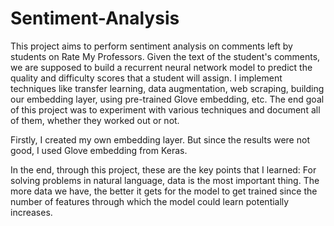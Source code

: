 # Sentiment-Analysis
This project aims to perform sentiment analysis on comments left by students on Rate My Professors. Given the text of the student's comments, we are supposed to build a recurrent neural network model to predict the quality and difficulty scores that a student will assign. I implement techniques like transfer learning, data augmentation, web scraping, building our embedding layer, using pre-trained Glove embedding, etc. The end goal of this project was to experiment with various techniques and document all of them, whether they worked out or not. 

Firstly, I created my own embedding layer. But since the results were not good, I used Glove embedding from Keras. 

In the end, through this project, these are the key points that I  learned:
For solving problems in natural language, data is the most important thing. The more data we have, the better it gets for the model to get trained since the number of features through which the model could learn potentially increases.
